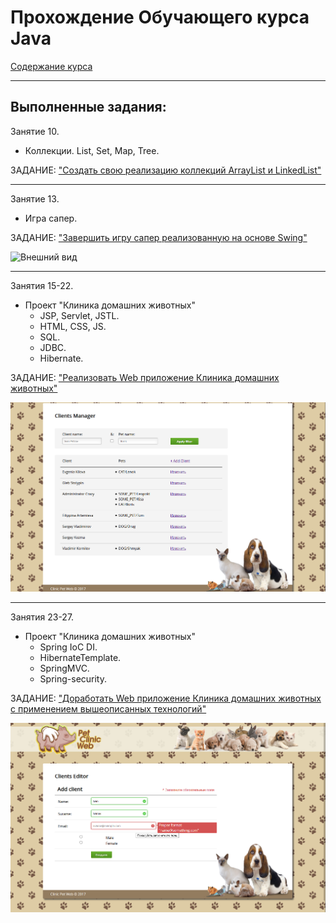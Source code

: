# Прохождение Обучающего курса Java 
[Содержание курса](https://www.youtube.com/playlist?list=PLW8mAQ8rFUhKFkuXDTb3PT1GKz0T-lCv6)

---------------------------------
Выполненные задания:
---------------------------------

Занятие 10.
- Коллекции. List, Set, Map, Tree.

ЗАДАНИЕ: ["Создать свою реализацию коллекций ArrayList и LinkedList"](https://github.com/maks-sl/JavaLessons/tree/master/src/main/java/ru/lessons/lesson10)

---------------------------------

Занятие 13.
- Игра сапер.

ЗАДАНИЕ: ["Завершить игру сапер реализованную на основе Swing"](https://github.com/maks-sl/JavaLessons/tree/master/src/main/java/ru/lessons/lesson13)

![Внешний вид](https://github.com/maks-sl/JavaLessons/blob/master/src/main/java/ru/lessons/lesson13/demo/sapper.png)

---------------------------------

Занятия 15-22.
- Проект "Клиника домашних животных"
    - JSP, Servlet, JSTL.
    - HTML, CSS, JS.
    - SQL.
    - JDBC.
    - Hibernate.

ЗАДАНИЕ: ["Реализовать Web приложение Клиника домашних животных"](https://github.com/maks-sl/JavaPetClinic)

![Внешний вид](https://github.com/maks-sl/JavaPetClinic/blob/master/demo/view.png)

---------------------------------

Занятия 23-27.
- Проект "Клиника домашних животных"
    - Spring IoC DI.
    - HibernateTemplate.
    - SpringMVC.
    - Spring-security.

ЗАДАНИЕ: ["Доработать Web приложение Клиника домашних животных с применением вышеописанных технологий"](https://github.com/maks-sl/JavaPetClinic/tree/IocDI%2BHibernateTemplate%2BMVC%2BSecurity)

![Внешний вид](https://github.com/maks-sl/JavaPetClinic/blob/master/demo/addClient.png)
